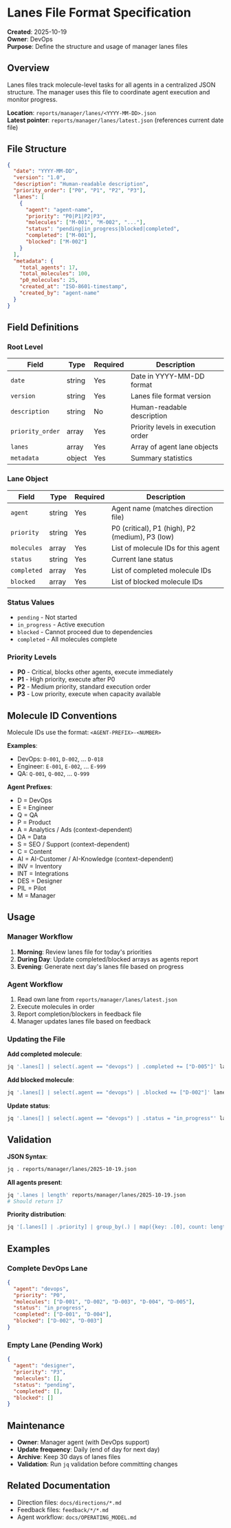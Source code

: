 # Lanes File Format Specification

**Created**: 2025-10-19  
**Owner**: DevOps  
**Purpose**: Define the structure and usage of manager lanes files

## Overview

Lanes files track molecule-level tasks for all agents in a centralized JSON structure. The manager uses this file to coordinate agent execution and monitor progress.

**Location**: `reports/manager/lanes/<YYYY-MM-DD>.json`  
**Latest pointer**: `reports/manager/lanes/latest.json` (references current date file)

## File Structure

```json
{
  "date": "YYYY-MM-DD",
  "version": "1.0",
  "description": "Human-readable description",
  "priority_order": ["P0", "P1", "P2", "P3"],
  "lanes": [
    {
      "agent": "agent-name",
      "priority": "P0|P1|P2|P3",
      "molecules": ["M-001", "M-002", "..."],
      "status": "pending|in_progress|blocked|completed",
      "completed": ["M-001"],
      "blocked": ["M-002"]
    }
  ],
  "metadata": {
    "total_agents": 17,
    "total_molecules": 100,
    "p0_molecules": 25,
    "created_at": "ISO-8601-timestamp",
    "created_by": "agent-name"
  }
}
```

## Field Definitions

### Root Level

| Field            | Type   | Required | Description                        |
| ---------------- | ------ | -------- | ---------------------------------- |
| `date`           | string | Yes      | Date in YYYY-MM-DD format          |
| `version`        | string | Yes      | Lanes file format version          |
| `description`    | string | No       | Human-readable description         |
| `priority_order` | array  | Yes      | Priority levels in execution order |
| `lanes`          | array  | Yes      | Array of agent lane objects        |
| `metadata`       | object | Yes      | Summary statistics                 |

### Lane Object

| Field       | Type   | Required | Description                                     |
| ----------- | ------ | -------- | ----------------------------------------------- |
| `agent`     | string | Yes      | Agent name (matches direction file)             |
| `priority`  | string | Yes      | P0 (critical), P1 (high), P2 (medium), P3 (low) |
| `molecules` | array  | Yes      | List of molecule IDs for this agent             |
| `status`    | string | Yes      | Current lane status                             |
| `completed` | array  | Yes      | List of completed molecule IDs                  |
| `blocked`   | array  | Yes      | List of blocked molecule IDs                    |

### Status Values

- `pending` - Not started
- `in_progress` - Active execution
- `blocked` - Cannot proceed due to dependencies
- `completed` - All molecules complete

### Priority Levels

- **P0** - Critical, blocks other agents, execute immediately
- **P1** - High priority, execute after P0
- **P2** - Medium priority, standard execution order
- **P3** - Low priority, execute when capacity available

## Molecule ID Conventions

Molecule IDs use the format: `<AGENT-PREFIX>-<NUMBER>`

**Examples**:

- DevOps: `D-001`, `D-002`, ... `D-018`
- Engineer: `E-001`, `E-002`, ... `E-999`
- QA: `Q-001`, `Q-002`, ... `Q-999`

**Agent Prefixes**:

- D = DevOps
- E = Engineer
- Q = QA
- P = Product
- A = Analytics / Ads (context-dependent)
- DA = Data
- S = SEO / Support (context-dependent)
- C = Content
- AI = AI-Customer / AI-Knowledge (context-dependent)
- INV = Inventory
- INT = Integrations
- DES = Designer
- PIL = Pilot
- M = Manager

## Usage

### Manager Workflow

1. **Morning**: Review lanes file for today's priorities
2. **During Day**: Update completed/blocked arrays as agents report
3. **Evening**: Generate next day's lanes file based on progress

### Agent Workflow

1. Read own lane from `reports/manager/lanes/latest.json`
2. Execute molecules in order
3. Report completion/blockers in feedback file
4. Manager updates lanes file based on feedback

### Updating the File

**Add completed molecule**:

```bash
jq '.lanes[] | select(.agent == "devops") | .completed += ["D-005"]' lanes.json
```

**Add blocked molecule**:

```bash
jq '.lanes[] | select(.agent == "devops") | .blocked += ["D-002"]' lanes.json
```

**Update status**:

```bash
jq '.lanes[] | select(.agent == "devops") | .status = "in_progress"' lanes.json
```

## Validation

**JSON Syntax**:

```bash
jq . reports/manager/lanes/2025-10-19.json
```

**All agents present**:

```bash
jq '.lanes | length' reports/manager/lanes/2025-10-19.json
# Should return 17
```

**Priority distribution**:

```bash
jq '[.lanes[] | .priority] | group_by(.) | map({key: .[0], count: length})' lanes.json
```

## Examples

### Complete DevOps Lane

```json
{
  "agent": "devops",
  "priority": "P0",
  "molecules": ["D-001", "D-002", "D-003", "D-004", "D-005"],
  "status": "in_progress",
  "completed": ["D-001", "D-004"],
  "blocked": ["D-002", "D-003"]
}
```

### Empty Lane (Pending Work)

```json
{
  "agent": "designer",
  "priority": "P3",
  "molecules": [],
  "status": "pending",
  "completed": [],
  "blocked": []
}
```

## Maintenance

- **Owner**: Manager agent (with DevOps support)
- **Update frequency**: Daily (end of day for next day)
- **Archive**: Keep 30 days of lanes files
- **Validation**: Run `jq` validation before committing changes

## Related Documentation

- Direction files: `docs/directions/*.md`
- Feedback files: `feedback/*/*.md`
- Agent workflow: `docs/OPERATING_MODEL.md`
